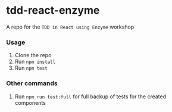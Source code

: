 # tdd-react-enzyme

A repo for the `TDD in React using Enzyme` workshop

### Usage

1. Clone the repo
2. Run `npm install`
3. Run `npm test`

### Other commands

1. Run `npm run test:full` for full backup of tests for the created components
